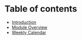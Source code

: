 # Table of contents

* [Introduction](README.md)
* [Module Overview](<README (1).md>)
* [Weekly Calendar](FM6102-weeklyCalendar.md)
